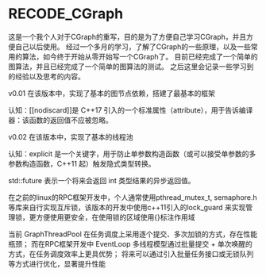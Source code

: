 # RECODE_CGraph
这是一个我个人对于CGraph的重写，目的是为了方便自己学习CGraph，并且方便自己以后使用。
经过一个多月的学习，了解了CGraph的一些原理，以及一些常用的算法，如今终于开始从零开始写一个CGraph了。
目前已经完成了一个简单的图算法，并且已经完成了一个简单的图算法的测试。
之后这里会记录一些学习到的经验以及思考的内容。

v0.01
在该版本中，实现了基本的图节点依赖，搭建了最基本的框架

认知：[[nodiscard]]是 C++17 引入的一个标准属性（attribute），用于告诉编译器：该函数的返回值不应被忽略。

v0.02
在该版本中，实现了基本的线程池

认知：explicit 是一个关键字，用于防止单参数构造函数（或可以接受单参数的多参数构造函数，C++11 起）触发隐式类型转换。

std::future<int> 表示一个将来会返回 int 类型结果的异步返回值。

在之前的linux的RPC框架开发中，个人通常使用pthread_mutex_t, semaphore.h等库来自行实现互斥锁，该版本的开发中使用c++11引入的lock_guard<mutex> 来实现管理锁，更方便使用更安全，在使用锁的区域使用{}标注作用域

当前 GraphThreadPool 在任务调度上采用逐个提交、多次加锁的方式，存在性能瓶颈；
而在RPC框架开发中 EventLoop 多线程模型通过批量提交 + 单次唤醒的方式，在任务调度效率上更具优势；
将来可以通过引入批量任务接口或无锁队列等方式进行优化，显著提升性能